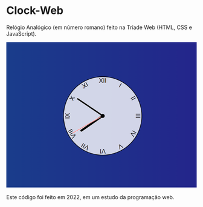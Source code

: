 # Clock-Web
Relógio Analógico (em número romano) feito na Tríade Web (HTML, CSS e JavaScript).

![Screenshot](screenshot.png)

Este código foi feito em 2022, em um estudo da programação web.
